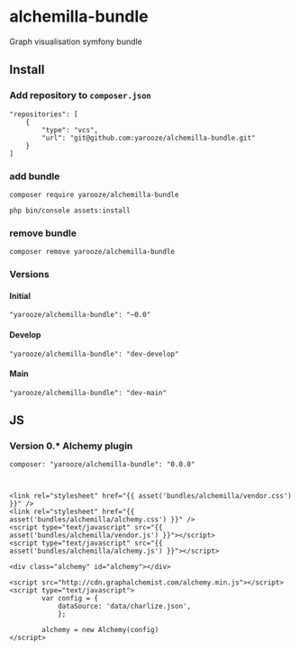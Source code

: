 # alchemilla-bundle
Graph visualisation symfony bundle


## Install

### Add repository to `composer.json`


    "repositories": [
        {
            "type": "vcs",
            "url": "git@github.com:yarooze/alchemilla-bundle.git"
        }
    ]

### add bundle

    composer require yarooze/alchemilla-bundle
    
    php bin/console assets:install

### remove bundle

    composer remove yarooze/alchemilla-bundle

### Versions
#### Initial
    "yarooze/alchemilla-bundle": "~0.0"

#### Develop
    "yarooze/alchemilla-bundle": "dev-develop"

#### Main
    "yarooze/alchemilla-bundle": "dev-main"

## JS

### Version 0.* Alchemy plugin
    composer: "yarooze/alchemilla-bundle": "0.0.0"



    <link rel="stylesheet" href="{{ asset('bundles/alchemilla/vendor.css') }}" />
    <link rel="stylesheet" href="{{ asset('bundles/alchemilla/alchemy.css') }}" />
    <script type="text/javascript" src="{{ asset('bundles/alchemilla/vendor.js') }}"></script>
    <script type="text/javascript" src="{{ asset('bundles/alchemilla/alchemy.js') }}"></script>

    <div class="alchemy" id="alchemy"></div>
    
    <script src="http://cdn.graphalchemist.com/alchemy.min.js"></script>
    <script type="text/javascript">
            var config = {
                dataSource: 'data/charlize.json',
                };
    
            alchemy = new Alchemy(config)
    </script>





